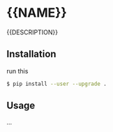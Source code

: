 # {{NAME}}

{{DESCRIPTION}}

<!-- START doctoc generated TOC please keep comment here to allow auto update -->
<!-- END doctoc generated TOC please keep comment here to allow auto update -->

## Installation

run this

```bash
$ pip install --user --upgrade .
```

## Usage

...
